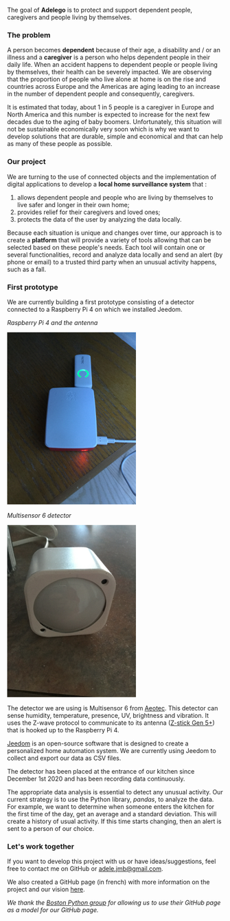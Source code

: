 The goal of **Adelego** is to protect and support dependent people, caregivers and people living by themselves. 

### The problem
A person becomes **dependent** because of their age, a disability and / or an illness and a **caregiver** is a person who helps dependent people in their daily life. When an accident happens to dependent people or people living by themselves, their health can be severely impacted. We are observing that the proportion of people who live alone at home is on the rise and countries across Europe and the Americas are aging leading to an increase in the number of dependent people and consequently, caregivers.

It is estimated that today, about 1 in 5 people is a caregiver in Europe and North America and this number is expected to increase for the next few decades due to the aging of baby boomers. Unfortunately, this situation will not be sustainable economically very soon which is why we want to develop solutions that are durable, simple and economical and that can help as many of these people as possible.

### Our project
We are turning to the use of connected objects and the implementation of digital applications to develop a **local home surveillance system** that :
1. allows dependent people and people who are living by themselves to live safer and longer in their own home;
2. provides relief for their caregivers and loved ones;
3. protects the data of the user by analyzing the data locally.

Because each situation is unique and changes over time, our approach is to create a **platform** that will provide a variety of tools allowing that can be selected based on these people's needs.
Each tool will contain one or several functionalities, record and analyze data locally and send an alert (by phone or email) to a trusted third party when an unusual activity happens, such as a fall.

### First prototype
We are currently building a first prototype consisting of a detector connected to a Raspberry Pi 4 on which we installed Jeedom.

*Raspberry Pi 4 and the antenna*

<img src="assets/images/IMG_3160.jpg"	title="Raspberry Pi 4 and the antenna" width="300" height="400" /> 

*Multisensor 6 detector*

<img src="assets/images/IMG_3163.jpg"	title="Multisensor 6 detector" width="300" height="400" /> 

The detector we  are using is Multisensor 6 from [Aeotec](https://aeotec.com/z-wave-sensor/). This detector can sense humidity, temperature, presence, UV, brightness and vibration. It uses the Z-wave protocol to communicate to its antenna ([Z-stick Gen 5+](https://aeotec.com/z-wave-usb-stick/)) that is hooked up to the Raspberry Pi 4.

[Jeedom](https://www.jeedom.com/en/) is an open-source software that is designed to create a personalized home automation system. We are currently using Jeedom to collect and export our data as CSV files.

The detector has been placed at the entrance of our kitchen since December 1st 2020 and has been recording data continuously.

The appropriate data analysis is essential to detect any unusual activity. Our current strategy is to use the Python library, *pandas*, to analyze the data. For example, we want to determine when someone enters the kitchen for the first time of the day, get an average and a standard deviation. This will create a history of usual activity. If this time starts changing, then an alert is sent to a person of our choice. 

### Let's work together
If you want to develop this project with us or have ideas/suggestions, feel free to contact me on GitHub or <adele.jmb@gmail.com>.

We also created a GitHub page (in french) with more information on the project and our vision [here](https://mbonnemaison.github.io/adelego/).

*We thank the [Boston Python group](https://about.bostonpython.com) for allowing us to use their GitHub page as a model for our GitHub page.*
